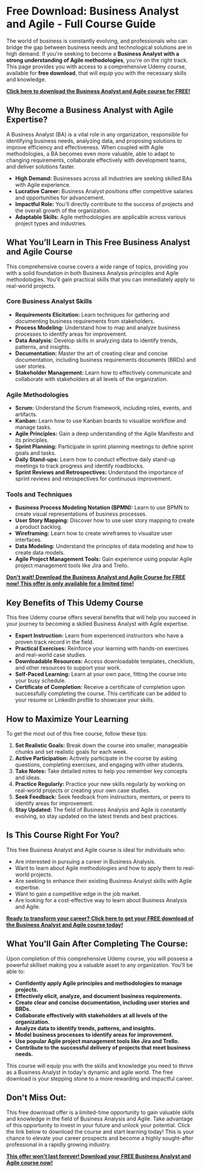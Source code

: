 # Free Download: Business Analyst and Agile - Full Course Guide

The world of business is constantly evolving, and professionals who can bridge the gap between business needs and technological solutions are in high demand. If you're seeking to become a **Business Analyst with a strong understanding of Agile methodologies**, you're on the right track. This page provides you with access to a comprehensive Udemy course, available for **free download**, that will equip you with the necessary skills and knowledge.

[**Click here to download the Business Analyst and Agile course for FREE!**](https://udemywork.com/business-analyst-and-agile)

## Why Become a Business Analyst with Agile Expertise?

A Business Analyst (BA) is a vital role in any organization, responsible for identifying business needs, analyzing data, and proposing solutions to improve efficiency and effectiveness. When coupled with Agile methodologies, a BA becomes even more valuable, able to adapt to changing requirements, collaborate effectively with development teams, and deliver solutions faster.

*   **High Demand:** Businesses across all industries are seeking skilled BAs with Agile experience.
*   **Lucrative Career:** Business Analyst positions offer competitive salaries and opportunities for advancement.
*   **Impactful Role:** You'll directly contribute to the success of projects and the overall growth of the organization.
*   **Adaptable Skills:** Agile methodologies are applicable across various project types and industries.

## What You’ll Learn in This Free Business Analyst and Agile Course

This comprehensive course covers a wide range of topics, providing you with a solid foundation in both Business Analysis principles and Agile methodologies. You'll gain practical skills that you can immediately apply to real-world projects.

### Core Business Analyst Skills

*   **Requirements Elicitation:** Learn techniques for gathering and documenting business requirements from stakeholders.
*   **Process Modeling:** Understand how to map and analyze business processes to identify areas for improvement.
*   **Data Analysis:** Develop skills in analyzing data to identify trends, patterns, and insights.
*   **Documentation:** Master the art of creating clear and concise documentation, including business requirements documents (BRDs) and user stories.
*   **Stakeholder Management:** Learn how to effectively communicate and collaborate with stakeholders at all levels of the organization.

### Agile Methodologies

*   **Scrum:** Understand the Scrum framework, including roles, events, and artifacts.
*   **Kanban:** Learn how to use Kanban boards to visualize workflow and manage tasks.
*   **Agile Principles:** Gain a deep understanding of the Agile Manifesto and its principles.
*   **Sprint Planning:** Participate in sprint planning meetings to define sprint goals and tasks.
*   **Daily Stand-ups:** Learn how to conduct effective daily stand-up meetings to track progress and identify roadblocks.
*   **Sprint Reviews and Retrospectives:** Understand the importance of sprint reviews and retrospectives for continuous improvement.

### Tools and Techniques

*   **Business Process Modeling Notation (BPMN):** Learn to use BPMN to create visual representations of business processes.
*   **User Story Mapping:** Discover how to use user story mapping to create a product backlog.
*   **Wireframing:** Learn how to create wireframes to visualize user interfaces.
*   **Data Modeling:** Understand the principles of data modeling and how to create data models.
*   **Agile Project Management Tools:** Gain experience using popular Agile project management tools like Jira and Trello.

[**Don't wait! Download the Business Analyst and Agile Course for FREE now! This offer is only available for a limited time!**](https://udemywork.com/business-analyst-and-agile)

## Key Benefits of This Udemy Course

This free Udemy course offers several benefits that will help you succeed in your journey to becoming a skilled Business Analyst with Agile expertise.

*   **Expert Instruction:** Learn from experienced instructors who have a proven track record in the field.
*   **Practical Exercises:** Reinforce your learning with hands-on exercises and real-world case studies.
*   **Downloadable Resources:** Access downloadable templates, checklists, and other resources to support your work.
*   **Self-Paced Learning:** Learn at your own pace, fitting the course into your busy schedule.
*   **Certificate of Completion:** Receive a certificate of completion upon successfully completing the course. This certificate can be added to your resume or LinkedIn profile to showcase your skills.

## How to Maximize Your Learning

To get the most out of this free course, follow these tips:

1.  **Set Realistic Goals:** Break down the course into smaller, manageable chunks and set realistic goals for each week.
2.  **Active Participation:** Actively participate in the course by asking questions, completing exercises, and engaging with other students.
3.  **Take Notes:** Take detailed notes to help you remember key concepts and ideas.
4.  **Practice Regularly:** Practice your new skills regularly by working on real-world projects or creating your own case studies.
5.  **Seek Feedback:** Seek feedback from instructors, mentors, or peers to identify areas for improvement.
6.  **Stay Updated:** The field of Business Analysis and Agile is constantly evolving, so stay updated on the latest trends and best practices.

## Is This Course Right For You?

This free Business Analyst and Agile course is ideal for individuals who:

*   Are interested in pursuing a career in Business Analysis.
*   Want to learn about Agile methodologies and how to apply them to real-world projects.
*   Are seeking to enhance their existing Business Analyst skills with Agile expertise.
*   Want to gain a competitive edge in the job market.
*   Are looking for a cost-effective way to learn about Business Analysis and Agile.

[**Ready to transform your career? Click here to get your FREE download of the Business Analyst and Agile course today!**](https://udemywork.com/business-analyst-and-agile)

## What You'll Gain After Completing The Course:

Upon completion of this comprehensive Udemy course, you will possess a powerful skillset making you a valuable asset to any organization. You'll be able to:

*   **Confidently apply Agile principles and methodologies to manage projects.**
*   **Effectively elicit, analyze, and document business requirements.**
*   **Create clear and concise documentation, including user stories and BRDs.**
*   **Collaborate effectively with stakeholders at all levels of the organization.**
*   **Analyze data to identify trends, patterns, and insights.**
*   **Model business processes to identify areas for improvement.**
*   **Use popular Agile project management tools like Jira and Trello.**
*   **Contribute to the successful delivery of projects that meet business needs.**

This course will equip you with the skills and knowledge you need to thrive as a Business Analyst in today's dynamic and agile world. The free download is your stepping stone to a more rewarding and impactful career.

## Don't Miss Out:

This free download offer is a limited-time opportunity to gain valuable skills and knowledge in the field of Business Analysis and Agile. Take advantage of this opportunity to invest in your future and unlock your potential. Click the link below to download the course and start learning today! This is your chance to elevate your career prospects and become a highly sought-after professional in a rapidly growing industry.

[**This offer won't last forever! Download your FREE Business Analyst and Agile course now!**](https://udemywork.com/business-analyst-and-agile)
